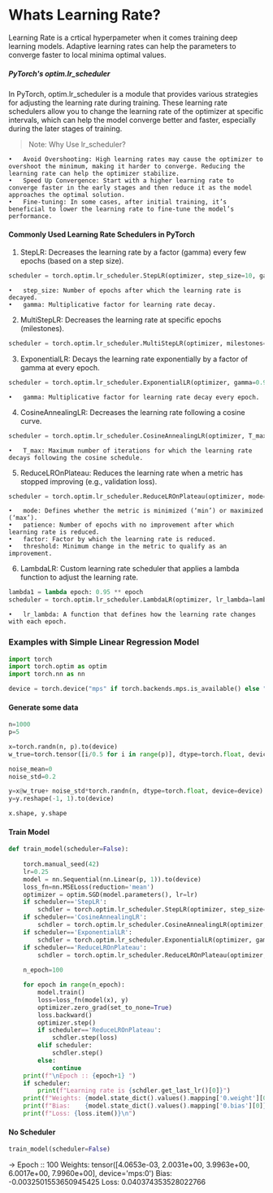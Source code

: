 # Whats Learning Rate?

Learning Rate is a crtical hyperpameter when it comes training deep learning models. Adaptive learning rates can help the parameters to converge faster to local minima optimal values.

##### PyTorch's optim.lr_scheduler
In PyTorch, optim.lr_scheduler is a module that provides various strategies for adjusting the learning rate during training. These learning rate schedulers allow you to change the learning rate of the optimizer at specific intervals, which can help the model converge better and faster, especially during the later stages of training.

> Note: Why Use lr_scheduler?

	•	Avoid Overshooting: High learning rates may cause the optimizer to overshoot the minimum, making it harder to converge. Reducing the learning rate can help the optimizer stabilize.
	•	Speed Up Convergence: Start with a higher learning rate to converge faster in the early stages and then reduce it as the model approaches the optimal solution.
	•	Fine-tuning: In some cases, after initial training, it’s beneficial to lower the learning rate to fine-tune the model’s performance.
 
#### Commonly Used Learning Rate Schedulers in PyTorch
1.	StepLR: Decreases the learning rate by a factor (gamma) every few epochs (based on a step size).
   
 ```python
scheduler = torch.optim.lr_scheduler.StepLR(optimizer, step_size=10, gamma=0.1)
```

 	•	step_size: Number of epochs after which the learning rate is decayed.
	•	gamma: Multiplicative factor for learning rate decay.

2.	MultiStepLR: Decreases the learning rate at specific epochs (milestones).
   
```python
scheduler = torch.optim.lr_scheduler.MultiStepLR(optimizer, milestones=[30, 80], gamma=0.1)
```

3.	ExponentialLR: Decays the learning rate exponentially by a factor of gamma at every epoch.

```python
scheduler = torch.optim.lr_scheduler.ExponentialLR(optimizer, gamma=0.95)
```

 	•	gamma: Multiplicative factor for learning rate decay every epoch.

4.	CosineAnnealingLR: Decreases the learning rate following a cosine curve.

```python
scheduler = torch.optim.lr_scheduler.CosineAnnealingLR(optimizer, T_max=50)
```
	•	T_max: Maximum number of iterations for which the learning rate decays following the cosine schedule.

5.	ReduceLROnPlateau: Reduces the learning rate when a metric has stopped improving (e.g., validation loss).
   
```python
scheduler = torch.optim.lr_scheduler.ReduceLROnPlateau(optimizer, mode='min', patience=10, factor=0.1)
```
	•	mode: Defines whether the metric is minimized (‘min’) or maximized (‘max’).
	•	patience: Number of epochs with no improvement after which learning rate is reduced.
	•	factor: Factor by which the learning rate is reduced.
	•	threshold: Minimum change in the metric to qualify as an improvement.
 
6.	LambdaLR: Custom learning rate scheduler that applies a lambda function to adjust the learning rate.


```python
lambda1 = lambda epoch: 0.95 ** epoch
scheduler = torch.optim.lr_scheduler.LambdaLR(optimizer, lr_lambda=lambda1)
```
	•	lr_lambda: A function that defines how the learning rate changes with each epoch.

### Examples with Simple Linear Regression Model

```python
import torch
import torch.optim as optim
import torch.nn as nn

device = torch.device("mps" if torch.backends.mps.is_available() else "cpu")
```

#### Generate some data

```python
n=1000
p=5

x=torch.randn(n, p).to(device)
w_true=torch.tensor([i/0.5 for i in range(p)], dtype=torch.float, device=device)

noise_mean=0
noise_std=0.2

y=x@w_true+ noise_std*torch.randn(n, dtype=torch.float, device=device) + noise_mean
y=y.reshape(-1, 1).to(device)

x.shape, y.shape
```
#### Train Model 

```python
def train_model(scheduler=False):
    
    torch.manual_seed(42)
    lr=0.25
    model = nn.Sequential(nn.Linear(p, 1)).to(device)
    loss_fn=nn.MSELoss(reduction='mean')
    optimizer = optim.SGD(model.parameters(), lr=lr)
    if scheduler=='StepLR':
        schdler = torch.optim.lr_scheduler.StepLR(optimizer, step_size=1, gamma=.9)
    if scheduler=='CosineAnnealingLR':
        schdler = torch.optim.lr_scheduler.CosineAnnealingLR(optimizer, T_max=100)
    if scheduler=='ExponentialLR':
        schdler = torch.optim.lr_scheduler.ExponentialLR(optimizer, gamma=0.95)
    if scheduler=='ReduceLROnPlateau':
        schdler = torch.optim.lr_scheduler.ReduceLROnPlateau(optimizer, mode='min', patience=10, factor=0.1)
    
    n_epoch=100

    for epoch in range(n_epoch):
        model.train()
        loss=loss_fn(model(x), y)
        optimizer.zero_grad(set_to_none=True) 
        loss.backward()
        optimizer.step() 
        if scheduler=='ReduceLROnPlateau':
            schdler.step(loss)
        elif scheduler:
            schdler.step()
        else:
            continue
    print(f"\nEpoch :: {epoch+1} ")
    if scheduler:
        print(f"Learning rate is {schdler.get_last_lr()[0]}")
    print(f"Weights: {model.state_dict().values().mapping['0.weight'][0]}")
    print(f"Bias:    {model.state_dict().values().mapping['0.bias'][0]}")
    print(f"Loss: {loss.item()}\n")
```

#### No Scheduler
```python
train_model(scheduler=False)
```
-> Epoch :: 100 
Weights: tensor([4.0653e-03, 2.0031e+00, 3.9963e+00, 6.0017e+00, 7.9960e+00],
       device='mps:0')
Bias:    -0.0032501553650945425
Loss: 0.040374353528022766

